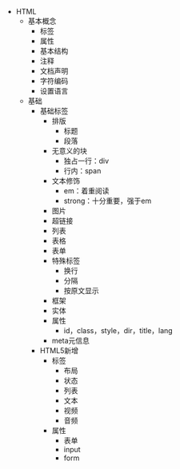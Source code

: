 - HTML
	- 基本概念
		- 标签
		- 属性
		- 基本结构
		- 注释
		- 文档声明
		- 字符编码
		- 设置语言
	- 基础
		- 基础标签
			- 排版
				- 标题
				- 段落
			- 无意义的块
				- 独占一行：div
				- 行内：span
			- 文本修饰
				- em：着重阅读
				- strong：十分重要，强于em
			- 图片
			- 超链接
			- 列表
			- 表格
			- 表单
			- 特殊标签
				- 换行
				- 分隔
				- 按原文显示
			- 框架
			- 实体
			- 属性
				- id，class，style，dir，title，lang
			- meta元信息
		- HTML5新增
			- 标签
				- 布局
				- 状态
				- 列表
				- 文本
				- 视频
				- 音频
			- 属性
				- 表单
				- input
				- form